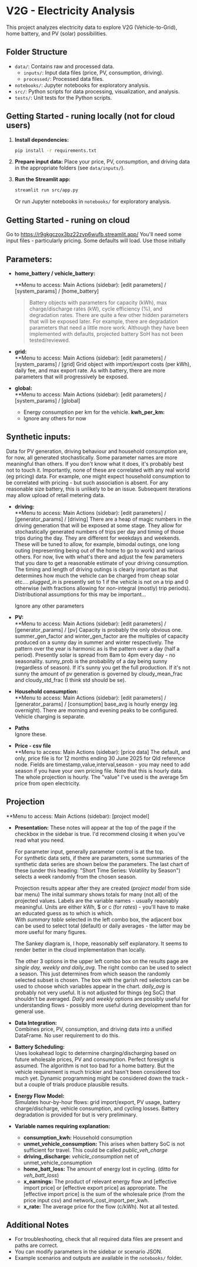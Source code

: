 # V2G - Electricity Analysis

This project analyzes electricity data to explore V2G (Vehicle-to-Grid), home battery, and PV (solar) possibilities.

## Folder Structure

- `data/`: Contains raw and processed data.
  - `inputs/`: Input data files (price, PV, consumption, driving).
  - `processed/`: Processed data files.
- `notebooks/`: Jupyter notebooks for exploratory analysis.
- `src/`: Python scripts for data processing, visualization, and analysis.
- `tests/`: Unit tests for the Python scripts.

## Getting Started - runing locally (not for cloud users)

1. **Install dependencies:**

   ```bash
   pip install -r requirements.txt
   ```

2. **Prepare input data:**
   Place your price, PV, consumption, and driving data in the appropriate folders (see `data/inputs/`).

3. **Run the Streamlit app:**
   ```bash
   streamlit run src/app.py
   ```
   Or run Jupyter notebooks in `notebooks/` for exploratory analysis.

## Getting Started - runing on cloud

Go to https://r9gkgczox3bz22zvp6wufb.streamlit.app/
You'll need some input files - particularly pricing. Some defaults will load. Use those initially

## Parameters:

- **home_battery / vehicle_battery:**

  \*\*Menu to access: Main Actions (sidebar): [edit parameters] / [system_params] / [home_battery]

  > Battery objects with parameters for capacity (kWh), max charge/discharge rates (kW), cycle efficiency (%), and degradation rates.
  > There are quite a few other hidden parameters that will be exposed later. For example, there are degradation parameters that need a little more work.
  > Although they have been implemented with defaults, projected battery SoH has not been tested/reviewed.

- **grid:**  
  \*\*Menu to access: Main Actions (sidebar): [edit parameters] / [system_params] / [grid]
  Grid object with import/export costs (per kWh), daily fee, and max export rate.
  As with battery, there are more parameters that will progressively be exposed.

- **global:**  
  \*\*Menu to access: Main Actions (sidebar): [edit parameters] / [system_params] / [global]
  - Energy consumption per km for the vehicle. **kwh_per_km:**
  - Ignore any others for now

## Synthetic inputs:

Data for PV generation, driving behaviour and household consumption are, for now, all generated stochastically. Some parameter names are more
meaningful than others. If you don't know what it does, it's probably best not to touch it. Importantly, none of these are correlated with
any real world (eg pricing) data. For example, one might expect household consumption to be correlated with pricing - but such association is
absent. For any reasonable size battery, this is unlikely to be an issue. Subsequent iterations may allow upload of retail metering data.

- **driving:**  
   \*\*Menu to access: Main Actions (sidebar): [edit parameters] / [generator_params] / [driving]
  There are a heap of magic numbers in the driving generation that will be exposed at some stage. They allow for stochastically generated numbers
  of trips per day and timing of those trips during the day. They are different for weekdays and weekends. These will be tuned to allow, for
  example, bimodal outings, one long outing (representing being out of the home to go to work) and various others. For now, live with what's there
  and adjust the few parameters that you dare to get a reasonable estimate of your driving consumption. The timing and length of driving outings
  is clearly important as that determines how much the vehicle can be charged from cheap solar etc....
  _plugged_in_ is presently set to 1 if the vehicle is not on a trip and 0 otherwise (with fractions allowing for non-integral (mostly) trip periods). Distributional assumptions for this may be important...

  Ignore any other parameters

- **PV:**  
  \*\*Menu to access: Main Actions (sidebar): [edit parameters] / [generator_params] / [pv]
  Capacity is probably the only obvious one.
  summer_gen_factor and winter_gen_factor are the multiples of capacity produced on a sunny day in summer and winter respectively. The pattern
  over the year is harmonic as is the pattern over a day (half a period). Presently solar is spread from 8am to 4pm every day - no seasonality.
  sunny_prob is the probability of a day being sunny (regardless of season). If it's sunny you get the full production. If it's not sunny the
  amount of pv generation is governed by cloudy_mean_frac and cloudy_std_frac (I think std should be se).

- **Household consumption:**  
  \*\*Menu to access: Main Actions (sidebar): [edit parameters] / [generator_params] / [consumption]
  base_avg is hourly energy (eg overnight). There are morning and evening peaks to be configured. Vehicle charging is separate.

- **Paths**  
  Ignore these.

- **Price - csv file**  
   \*\*Menu to access: Main Actions (sidebar): [price data]
  The default, and only, price file is for 12 months ending 30 June 2025 for Qld reference node. Fields are timestamp,value,interval,season - you
  may need to add season if you have your own pricing file. Note that this is hourly data. The whole projection is hourly. The "value" I've used
  is the average 5m price from open electricity.

## Projection

\*\*Menu to access: Main Actions (sidebar): [project model]

- **Presentation:**
  These notes will appear at the top of the page if the checkbox in the sidebar is true. I'd recommend closing it when you've read what you
  need.

  For parameter input, generally parameter control is at the top.  
  For synthetic data sets, if there are parameters, some summaries of the synthetic data series are shown below the parameters.
  The last chart of these (under this heading: "Short Time Series: Volatility by Season") selects a week randomly from the chosen season.

  Projection results appear after they are created (_project model_ from side bar menu)
  The inital summary shows totals for many (not all) of the projected values. Labels are the variable names - usually reaonably meaningful.
  Units are either kWh, $ or c (for _rates_) - you'll have to make an educated guess as to which is which.  
  With _summary table_ selected in the left combo box, the adjacent box can be used to select total (default) or daily averages - the latter
  may be more useful for many figures.

  The Sankey diagram is, I hope, reasonably self explanatory. It seems to render better in the cloud implementation than locally.

  The other 3 options in the upper left combo box on the results page are _single day, weekly and daily_avg_. The right combo can be used to
  select a season. This just determines from which season the randomly selected subset is chosen. The box with the garish red selectors
  can be used to choose which variables appear in the chart. _daily_avg_ is probably not very useful. It is not adjusted for things (eg SoC)
  that shouldn't be averaged. _Daily_ and _weekly_ options are possibly useful for understanding flows - possibly more useful during development
  than for general use.

- **Data Integration:**  
  Combines price, PV, consumption, and driving data into a unified DataFrame. No user requirement to do this.

- **Battery Scheduling:**  
  Uses lookahead logic to determine charging/discharging based on future wholesale prices, PV and consumption. Perfect foresight is assumed.
  The algorithm is not too bad for a home battery. But the vehicle requirement is much trickier and hasn't been considered too much yet.
  Dynamic programming might be considered down the track - but a couple of trials produce plausible results.

- **Energy Flow Model:**  
  Simulates hour-by-hour flows: grid import/export, PV usage, battery charge/discharge, vehicle consumption, and cycling losses.
  Battery degradation is provided for but is very preliminary.

- **Variable names requiring explanation:**

  - **consumption_kwh:** Household consumption
  - **unmet_vehicle_consumption:** This arises when battery SoC is not sufficient for travel. This could be called _public_veh_charge_
  - **driving_discharge:** _vehicle_consumption_ net of unmet_vehicle_consumption
  - **home_batt_loss:** The amount of energy lost in cycling. (ditto for _veh_batt_loss_)
  - **x_earnings:** The product of relevant energy flow and [effective import price] or [effective export price] as appropriate. The [effective import price] is the sum of the wholesale price (from the price input csv) and network_cost_import_per_kwh.
  - **x_rate:** The average price for the flow (c/kWh). Not at all tested.

## Additional Notes

- For troubleshooting, check that all required data files are present and paths are correct.
- You can modify parameters in the sidebar or scenario JSON.
- Example scenarios and outputs are available in the `notebooks/` folder.
